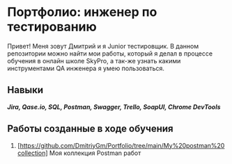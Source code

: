 # Портфолио: инженер по тестированию
Привет! Меня зовут Дмитрий и я Junior тестировщик.
В данном репозитории можно найти мои работы, который я делал в процессе обучения в онлайн школе SkyPro, а так-же узнать какими инструментами QA инженера я умею пользоваться.
## Навыки
***Jira, Qase.io, SQL, Postman, Swagger,
Trello, SoapUI, Chrome DevTools***
## Работы созданные в ходе обучения
1. [https://github.com/DmitriyGm/Portfolio/tree/main/My%20postman%20collection] Моя коллекция Postman работ 
